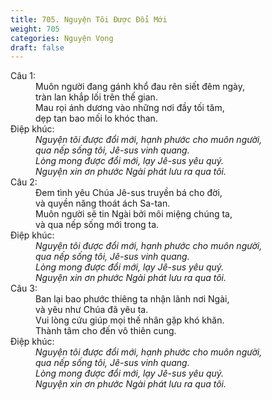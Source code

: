 ```yaml
---
title: 705. Nguyện Tôi Được Đổi Mới
weight: 705
categories: Nguyện Vọng
draft: false
---
```

<dl><dt>Câu 1:</dt><dd data-verse="1">Muôn người đang gánh khổ đau rên siết đêm ngày, <br/>tràn lan khắp lối trên thế gian. <br/>Mau rọi ánh dương vào những nơi đầy tối tăm, <br/>dẹp tan bao mối lo khóc than. </dd><dt>Điệp khúc:</dt><dd data-chorus="1"><em>Nguyện tôi được đổi mới, hạnh phước cho muôn người, <br/>qua nếp sống tôi, Jê-sus vinh quang. <br/>Lòng mong được đổi mới, lạy Jê-sus yêu quý. <br/>Nguyện xin ơn phước Ngài phát lưu ra qua tôi. </em></dd><dt>Câu 2:</dt><dd data-verse="2">Ðem tình yêu Chúa Jê-sus truyền bá cho đời, <br/>và quyền năng thoát ách Sa-tan. <br/>Muôn người sẽ tin Ngài bởi môi miệng chúng ta, <br/>và qua nếp sống mới trong ta. </dd><dt>Điệp khúc:</dt><dd data-chorus="1"><em>Nguyện tôi được đổi mới, hạnh phước cho muôn người, <br/>qua nếp sống tôi, Jê-sus vinh quang. <br/>Lòng mong được đổi mới, lạy Jê-sus yêu quý. <br/>Nguyện xin ơn phước Ngài phát lưu ra qua tôi. </em></dd><dt>Câu 3:</dt><dd data-verse="3">Ban lại bao phước thiêng ta nhận lãnh nơi Ngài, <br/>và yêu như Chúa đã yêu ta. <br/>Vui lòng cứu giúp mọi thế nhân gặp khó khăn. <br/>Thành tâm cho đến vô thiên cung. </dd><dt>Điệp khúc:</dt><dd data-chorus="1"><em>Nguyện tôi được đổi mới, hạnh phước cho muôn người, <br/>qua nếp sống tôi, Jê-sus vinh quang. <br/>Lòng mong được đổi mới, lạy Jê-sus yêu quý. <br/>Nguyện xin ơn phước Ngài phát lưu ra qua tôi. </em></dd></dl>